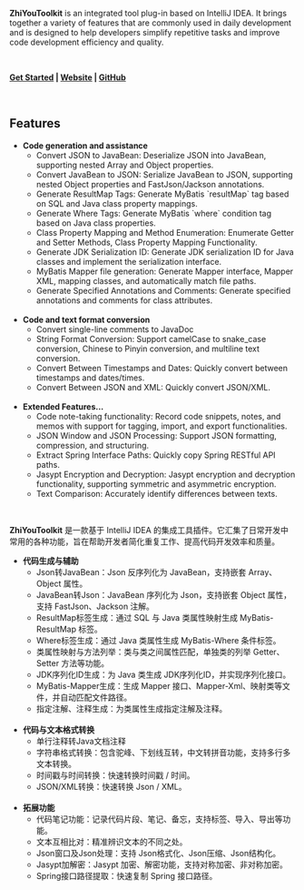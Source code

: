 <p><b>ZhiYouToolkit</b> is an integrated tool plug-in based on IntelliJ IDEA. It brings together a variety of features that are commonly used in daily development and is designed to help developers simplify repetitive tasks and improve code development efficiency and quality.</p>
<br/>
<p>
    <b>
        <a href="https://zhiyou.memoryzy.cn/overview.html">Get Started</a> | 
        <a href="https://home.memoryzy.cn/">Website</a> | 
        <a href="https://github.com/MemoryZy/ZhiYouToolkit">GitHub</a>
    </b>
</p>
<br/>
<h2>Features</h2>
<ul>
    <li><b>Code generation and assistance</b>
        <ul>
            <li>Convert JSON to JavaBean: Deserialize JSON into JavaBean, supporting nested Array and Object properties.</li>
            <li>Convert JavaBean to JSON: Serialize JavaBean to JSON, supporting nested Object properties and FastJson/Jackson annotations.</li>
            <li>Generate ResultMap Tags: Generate MyBatis `resultMap` tag based on SQL and Java class property mappings.</li>
            <li>Generate Where Tags: Generate MyBatis `where` condition tag based on Java class properties.</li>
            <li>Class Property Mapping and Method Enumeration: Enumerate Getter and Setter Methods, Class Property Mapping Functionality.</li>
            <li>Generate JDK Serialization ID: Generate JDK serialization ID for Java classes and implement the serialization interface.</li>
            <li>MyBatis Mapper file generation: Generate Mapper interface, Mapper XML, mapping classes, and automatically match file paths.</li>
            <li>Generate Specified Annotations and Comments: Generate specified annotations and comments for class attributes.</li>
        </ul>
    </li>
    <br/>
    <li><b>Code and text format conversion</b>
        <ul>
            <li>Convert single-line comments to JavaDoc</li>
            <li>String Format Conversion: Support camelCase to snake_case conversion, Chinese to Pinyin conversion, and multiline text conversion.</li>
            <li>Convert Between Timestamps and Dates: Quickly convert between timestamps and dates/times.</li>
            <li>Convert Between JSON and XML: Quickly convert JSON/XML.</li>
        </ul>
    </li>
    <br/>
    <li><b>Extended Features...</b>
        <ul>
            <li>Code note-taking functionality: Record code snippets, notes, and memos with support for tagging, import, and export functionalities.</li>
            <li>JSON Window and JSON Processing: Support JSON formatting, compression, and structuring.</li>
            <li>Extract Spring Interface Paths: Quickly copy Spring RESTful API paths.</li>
            <li>Jasypt Encryption and Decryption: Jasypt encryption and decryption functionality, supporting symmetric and asymmetric encryption.</li>
            <li>Text Comparison: Accurately identify differences between texts.</li>
        </ul>
    </li>
</ul>

<br/>
<p><b>ZhiYouToolkit</b> 是一款基于 IntelliJ IDEA 的集成工具插件。它汇集了日常开发中常用的各种功能，旨在帮助开发者简化重复工作、提高代码开发效率和质量。</p>
<ul>
    <li><b>代码生成与辅助</b>
        <ul>
            <li>Json转JavaBean：Json 反序列化为 JavaBean，支持嵌套 Array、Object 属性。</li>
            <li>JavaBean转Json：JavaBean 序列化为 Json，支持嵌套 Object 属性，支持 FastJson、Jackson 注解。</li>
            <li>ResultMap标签生成：通过 SQL 与 Java 类属性映射生成 MyBatis-ResultMap 标签。</li>
            <li>Where标签生成：通过 Java 类属性生成 MyBatis-Where 条件标签。</li>
            <li>类属性映射与方法列举：类与类之间属性匹配，单独类的列举 Getter、Setter 方法等功能。</li>
            <li>JDK序列化ID生成：为 Java 类生成 JDK序列化ID，并实现序列化接口。</li>
            <li>MyBatis-Mapper生成：生成 Mapper 接口、Mapper-Xml、映射类等文件，并自动匹配文件路径。</li>
            <li>指定注解、注释生成：为类属性生成指定注解及注释。</li> 
        </ul>
    </li>
    <br/>
    <li><b>代码与文本格式转换</b>
        <ul>
            <li>单行注释转Java文档注释</li>
            <li>字符串格式转换：包含驼峰、下划线互转，中文转拼音功能，支持多行多文本转换。</li>
            <li>时间戳与时间转换：快速转换时间戳 / 时间。</li>
            <li>JSON/XML转换：快速转换 Json / XML。</li>
        </ul>
    </li>
    <br/>
    <li><b>拓展功能</b>
        <ul>
            <li>代码笔记功能：记录代码片段、笔记、备忘，支持标签、导入、导出等功能。</li>
            <li>文本互相比对：精准辨识文本的不同之处。</li>
            <li>Json窗口及Json处理：支持 Json格式化、Json压缩、Json结构化。</li>
            <li>Jasypt加解密：Jasypt 加密、解密功能，支持对称加密、非对称加密。</li>
            <li>Spring接口路径提取：快速复制 Spring 接口路径。</li>
        </ul>
    </li>
</ul>